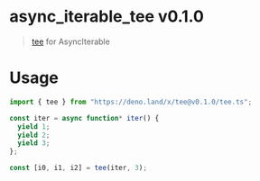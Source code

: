 # async_iterable_tee v0.1.0

> [tee](https://man7.org/linux/man-pages/man1/tee.1.html) for AsyncIterable

# Usage

```ts
import { tee } from "https://deno.land/x/tee@v0.1.0/tee.ts";

const iter = async function* iter() {
  yield 1;
  yield 2;
  yield 3;
};

const [i0, i1, i2] = tee(iter, 3);
```
